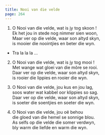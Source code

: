 ```yaml
---
title: Nooi van die velde
page: 264
---  
```



1. O Nooi van die velde, wat is jy tog skoon !  
Ek het jou in stede nog nimmer sien woon,  
Maar ver op die velde, waar son altyd skyn,  
is mooier die noointjies en beter die wyn.  


- Tra la la la ...  


2. O Nooi van die velde, wat is jy tog mooi !  
Met wange wat gloei van die môre se rooi.  
Daar ver op die velde, waar son altyd skyn,  
is rooier die lippies en rooier die wyn.  


3. O Nooi van die velde, jou kus en jou lag,  
soos water wat kabbel oor klippies so sag.  
Daar ver op die velde, waar son altyd skyn,  
is soeter die soentjies en soeter die wyn.  


4. O Nooi van die velde, jou oë behou  
die gloed van die hemel se sonnige blou.  
As selfs op die velde die somer verdwyn,  
bly warm die liefde en warm die wyn.  